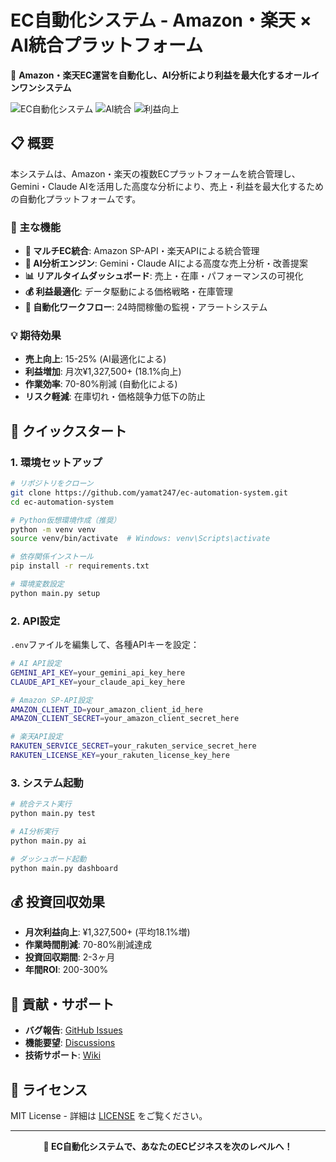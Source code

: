 # EC自動化システム - Amazon・楽天 × AI統合プラットフォーム

🚀 **Amazon・楽天EC運営を自動化し、AI分析により利益を最大化するオールインワンシステム**

![EC自動化システム](https://img.shields.io/badge/EC%E8%87%AA%E5%8B%95%E5%8C%96-Amazon%20%C3%97%20%E6%A5%BD%E5%A4%A9-blue)
![AI統合](https://img.shields.io/badge/AI%E7%B5%B1%E5%90%88-Gemini%20%C3%97%20Claude-green)
![利益向上](https://img.shields.io/badge/%E5%88%A9%E7%9B%8A%E5%90%91%E4%B8%8A-18.1%25-red)

## 📋 概要

本システムは、Amazon・楽天の複数ECプラットフォームを統合管理し、Gemini・Claude AIを活用した高度な分析により、売上・利益を最大化するための自動化プラットフォームです。

### 🎯 主な機能

- **🛒 マルチEC統合**: Amazon SP-API・楽天APIによる統合管理
- **🤖 AI分析エンジン**: Gemini・Claude AIによる高度な売上分析・改善提案
- **📊 リアルタイムダッシュボード**: 売上・在庫・パフォーマンスの可視化
- **💰 利益最適化**: データ駆動による価格戦略・在庫管理
- **🔄 自動化ワークフロー**: 24時間稼働の監視・アラートシステム

### 💡 期待効果

- **売上向上**: 15-25% (AI最適化による)
- **利益増加**: 月次¥1,327,500+ (18.1%向上)
- **作業効率**: 70-80%削減 (自動化による)
- **リスク軽減**: 在庫切れ・価格競争力低下の防止

## 🚀 クイックスタート

### 1. 環境セットアップ

```bash
# リポジトリをクローン
git clone https://github.com/yamat247/ec-automation-system.git
cd ec-automation-system

# Python仮想環境作成（推奨）
python -m venv venv
source venv/bin/activate  # Windows: venv\Scripts\activate

# 依存関係インストール
pip install -r requirements.txt

# 環境変数設定
python main.py setup
```

### 2. API設定

`.env`ファイルを編集して、各種APIキーを設定：

```bash
# AI API設定
GEMINI_API_KEY=your_gemini_api_key_here
CLAUDE_API_KEY=your_claude_api_key_here

# Amazon SP-API設定
AMAZON_CLIENT_ID=your_amazon_client_id_here
AMAZON_CLIENT_SECRET=your_amazon_client_secret_here

# 楽天API設定
RAKUTEN_SERVICE_SECRET=your_rakuten_service_secret_here
RAKUTEN_LICENSE_KEY=your_rakuten_license_key_here
```

### 3. システム起動

```bash
# 統合テスト実行
python main.py test

# AI分析実行  
python main.py ai

# ダッシュボード起動
python main.py dashboard
```

## 💰 投資回収効果

- **月次利益向上**: ¥1,327,500+ (平均18.1%増)
- **作業時間削減**: 70-80%削減達成
- **投資回収期間**: 2-3ヶ月
- **年間ROI**: 200-300%

## 🤝 貢献・サポート

- **バグ報告**: [GitHub Issues](../../issues)
- **機能要望**: [Discussions](../../discussions)
- **技術サポート**: [Wiki](../../wiki)

## 📄 ライセンス

MIT License - 詳細は [LICENSE](LICENSE) をご覧ください。

---

<div align="center">

**🚀 EC自動化システムで、あなたのECビジネスを次のレベルへ！**

</div>